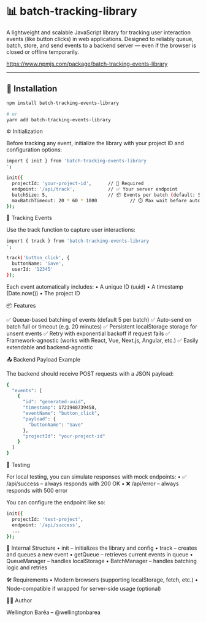 # 📊 batch-tracking-library

A lightweight and scalable JavaScript library for tracking user interaction events (like button clicks) in web applications. Designed to reliably queue, batch, store, and send events to a backend server — even if the browser is closed or offline temporarily.

https://www.npmjs.com/package/batch-tracking-events-library

---

## 🚀 Installation

```bash
npm install batch-tracking-events-library

# or
yarn add batch-tracking-events-library

```

⚙️ Initialization

Before tracking any event, initialize the library with your project ID and configuration options:

```bash
import { init } from 'batch-tracking-events-library
';

init({
  projectId: 'your-project-id',      // 🔐 Required
  endpoint: '/api/track',            // ✅ Your server endpoint
  batchSize: 5,                      // 📦 Events per batch (default: 5)
  maxBatchTimeout: 20 * 60 * 1000            // ⏱️ Max wait before auto-send (in ms)
});
```

🎯 Tracking Events

Use the track function to capture user interactions:

```bash
import { track } from 'batch-tracking-events-library
';

track('button_click', {
  buttonName: 'Save',
  userId: '12345'
});
```

Each event automatically includes:
• A unique ID (uuid)
• A timestamp (Date.now())
• The project ID

📦 Features

✅ Queue-based batching of events (default 5 per batch)
✅ Auto-send on batch full or timeout (e.g. 20 minutes)
✅ Persistent localStorage storage for unsent events
✅ Retry with exponential backoff if request fails
✅ Framework-agnostic (works with React, Vue, Next.js, Angular, etc.)
✅ Easily extendable and backend-agnostic

📤 Backend Payload Example

The backend should receive POST requests with a JSON payload:

```bash
{
  "events": [
    {
      "id": "generated-uuid",
      "timestamp": 1723948739458,
      "eventName": "button_click",
      "payload": {
        "buttonName": "Save"
      },
      "projectId": "your-project-id"
    }
  ]
}
```

🧪 Testing

For local testing, you can simulate responses with mock endpoints:
• ✅ /api/success – always responds with 200 OK
• ❌ /api/error – always responds with 500 error

You can configure the endpoint like so:

```bash
init({
  projectId: 'test-project',
  endpoint: '/api/success',
  ...
});
```

📁 Internal Structure
• init – initializes the library and config
• track – creates and queues a new event
• getQueue – retrieves current events in queue
• QueueManager – handles localStorage
• BatchManager – handles batching logic and retries

🛠️ Requirements
• Modern browsers (supporting localStorage, fetch, etc.)
• Node-compatible if wrapped for server-side usage (optional)

👨‍💻 Author

Wellington Barêa – @wellingtonbarea
